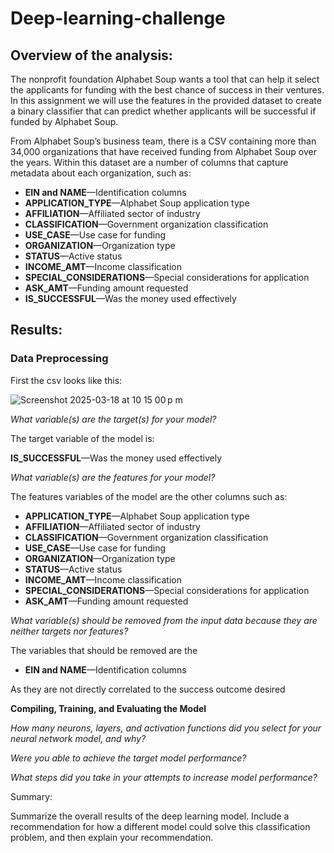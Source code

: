 # Deep-learning-challenge

## Overview of the analysis: 


The nonprofit foundation Alphabet Soup wants a tool that can help it select the applicants for funding with the best chance of success in their ventures. In this assignment we will use the features in the provided dataset to create a binary classifier that can predict whether applicants will be successful if funded by Alphabet Soup.

From Alphabet Soup’s business team, there is a CSV containing more than 34,000 organizations that have received funding from Alphabet Soup over the years. Within this dataset are a number of columns that capture metadata about each organization, such as:

+ **EIN and NAME**—Identification columns
+ **APPLICATION_TYPE**—Alphabet Soup application type
+ **AFFILIATION**—Affiliated sector of industry
+ **CLASSIFICATION**—Government organization classification
+ **USE_CASE**—Use case for funding
+ **ORGANIZATION**—Organization type
+ **STATUS**—Active status
+ **INCOME_AMT**—Income classification
+ **SPECIAL_CONSIDERATIONS**—Special considerations for application
+ **ASK_AMT**—Funding amount requested
+ **IS_SUCCESSFUL**—Was the money used effectively

## Results: 

### Data Preprocessing
First the csv looks like this:

![Screenshot 2025-03-18 at 10 15 00 p m](https://github.com/user-attachments/assets/921b09ad-fadb-41d7-a954-70451ab26168)


_What variable(s) are the target(s) for your model?_

The target variable of the model is:

**IS_SUCCESSFUL**—Was the money used effectively

_What variable(s) are the features for your model?_

The features variables of the model are the other columns such as:

+ **APPLICATION_TYPE**—Alphabet Soup application type
+ **AFFILIATION**—Affiliated sector of industry
+ **CLASSIFICATION**—Government organization classification
+ **USE_CASE**—Use case for funding
+ **ORGANIZATION**—Organization type
+ **STATUS**—Active status
+ **INCOME_AMT**—Income classification
+ **SPECIAL_CONSIDERATIONS**—Special considerations for application
+ **ASK_AMT**—Funding amount requested


_What variable(s) should be removed from the input data because they are neither targets nor features?_

The variables that should be removed are the 
+ **EIN and NAME**—Identification columns

As they are not directly correlated to the success outcome desired

__Compiling, Training, and Evaluating the Model__

_How many neurons, layers, and activation functions did you select for your neural network model, and why?_

_Were you able to achieve the target model performance?_

_What steps did you take in your attempts to increase model performance?_

Summary: 



Summarize the overall results of the deep learning model. Include a recommendation for how a different model could solve this classification problem, and then explain your recommendation.
